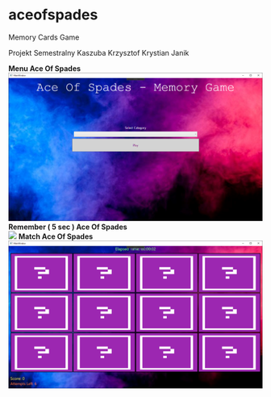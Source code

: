 # aceofspades
Memory Cards Game </br>

Projekt Semestralny 
Kaszuba Krzysztof 
Krystian Janik 

<b> Menu Ace Of Spades </b> </br>
![](Pictures_ACE/Menu.png)
<b> Remember ( 5 sec ) Ace Of Spades </b> </br>
![](Pictures_ACE/Remeber.png)
<b> Match Ace Of Spades </b> </br>
![](Pictures_ACE/Guess.png)
